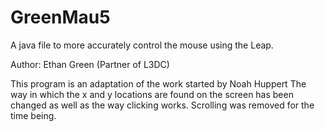 GreenMau5
=========

A java file to more accurately control the mouse using the Leap.

Author: Ethan Green (Partner of L3DC)
  
This program is an adaptation of the work started by Noah Huppert
The way in which the x and y locations are found on the screen has
been changed as well as the way clicking works. Scrolling was removed
for the time being.

